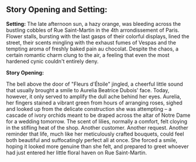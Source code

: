 ## Story Opening and Setting:

**Setting:** The late afternoon sun, a hazy orange, was bleeding across the bustling cobbles of Rue Saint-Martin in the 4th arrondissement of Paris. Flower stalls, bursting with the last gasps of their colorful displays, lined the street, their scents mingling with the exhaust fumes of Vespas and the tempting aroma of freshly baked pain au chocolat. Despite the chaos, a certain romantic charm clung to the air, a feeling that even the most hardened cynic couldn't entirely deny.

**Story Opening:**

The bell above the door of "Fleurs d'Étoile" jingled, a cheerful little sound that usually brought a smile to Aurelia Beatrice Dubois' face. Today, however, it only served to amplify the dull ache behind her eyes. Aurelia, her fingers stained a vibrant green from hours of arranging roses, sighed and looked up from the delicate construction she was attempting – a cascade of ivory orchids meant to be draped across the altar of Notre Dame for a wedding tomorrow. The scent of lilies, normally a comfort, felt cloying in the stifling heat of the shop. Another customer. Another request. Another reminder that life, much like her meticulously crafted bouquets, could feel both beautiful and suffocatingly perfect all at once. She forced a smile, hoping it looked more genuine than she felt, and prepared to greet whoever had just entered her little floral haven on Rue Saint-Martin.
